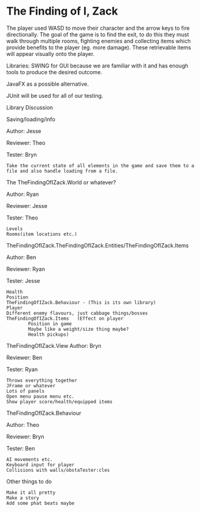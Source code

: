 # The Finding of I, Zack

The player used WASD to move their character and the arrow keys to fire directionally.
The goal of the game is to find the exit, to do this they must walk through multiple rooms, fighting enemies and collecting items which provide benefits to the player (eg. more damage). These retrievable items will appear visually onto the player.


Libraries:
SWING for GUI because we are familiar with it and has enough tools to produce the desired outcome.

JavaFX as a possible alternative.

JUnit will be used for all of our testing.

Library Discussion

Saving/loading/info

Author: Jesse

Reviewer: Theo

Tester: Bryn

    Take the current state of all elements in the game and save them to a file and also handle loading from a file.




The TheFindingOfIZack.World or whatever?

Author: Ryan

Reviewer: Jesse

Tester: Theo

    Levels
    Rooms(item locations etc.)


TheFindingOfIZack.TheFindingOfIZack.Entities/TheFindingOfIZack.Items

Author: Ben

Reviewer: Ryan

Tester: Jesse

    Health
    Position
    TheFindingOfIZack.Behaviour - (This is its own library)
    Player
    Different enemy flavours, just cabbage things/bosses
    TheFindingOfIZack.Items   (Effect on player
            Position in game
            Maybe like a weight/size thing maybe?
            Health pickups)

TheFindingOfIZack.View
Author: Bryn

Reviewer: Ben

Tester: Ryan

    Throws everything together
    JFrame or whatever
    Lots of panels
    Open menu pause menu etc.
    Show player score/health/equipped items
    
TheFindingOfIZack.Behaviour

Author: Theo

Reviewer: Bryn

Tester: Ben

    AI movements etc.
    Keyboard input for player
    Collisions with walls/obstaTester:cles 


Other things to do

    Make it all pretty
    Make a story
    Add some phat beats maybe
    
